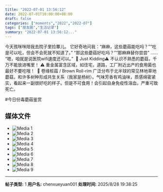 ```yaml
---
title: "2022-07-01 13:56:12"
date: 2022-07-01T10:00:00+08:00
draft: false
categories: ["moments","2022","2022-07"]
tags: ["朋友圈","生活记录"]
summary: "2022-07-01 13:56:12..."
---
```


今天孩咪咪陪我去院子里捡蕈儿。
它好奇地问我：“麻麻，这些蘑菇能吃吗？”
​“吃是可以吃，但会不会死就不知道了。”
​“那这些蘑菇好吃吗？”
​“那麻麻替你尝尝”
​……
​“嗯，咱就是说医院wifi速度还可以。”
​
​🤡 Just Kidding
​⚠️ 不认识不熟悉的蘑菇，千万不能放进嘴里！
⚠️ 重金属富含区域，如住宅，道路，工厂附近出产的食用菌也最好不要吃哦！
​
​🍄 卷缘桩菇 / Brown Roll-rim
广泛分布于北半球的常见林地草地蘑菇，和许多树种形成共生关系（我家是杨树）。气味芳香有鸡油味，质感绵密紧实，看起来一副很好吃的样子。但是不可食用！会引起自身免疫性溶血，严重可致死亡。

#今日份毒蘑菇鉴赏

## 媒体文件

- ![Media 1](/Moments/photos/2022-07-01/202207011356120.jpg)
- ![Media 2](/Moments/photos/2022-07-01/202207011356121.jpg)
- ![Media 3](/Moments/photos/2022-07-01/202207011356122.jpg)
- ![Media 4](/Moments/photos/2022-07-01/202207011356123.jpg)
- ![Media 5](/Moments/photos/2022-07-01/202207011356124.jpg)
- ![Media 6](/Moments/photos/2022-07-01/202207011356125.jpg)
- ![Media 7](/Moments/photos/2022-07-01/202207011356126.jpg)
- ![Media 8](/Moments/photos/2022-07-01/202207011356127.jpg)
- ![Media 9](/Moments/photos/2022-07-01/202207011356128.jpg)

---

**帖子类型:** 1
**用户名:** chenxueyuan001
**处理时间:** 2025/8/28 19:38:25